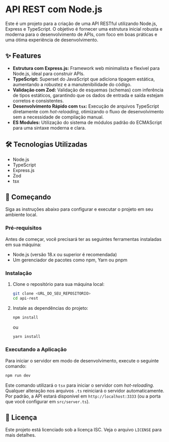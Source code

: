 # API REST com Node.js

Este é um projeto para a criação de uma API RESTful utilizando Node.js, Express e TypeScript. O objetivo é fornecer uma estrutura inicial robusta e moderna para o desenvolvimento de APIs, com foco em boas práticas e uma ótima experiência de desenvolvimento.

## ✨ Features

- **Estrutura com Express.js:** Framework web minimalista e flexível para Node.js, ideal para construir APIs.
- **TypeScript:** Superset do JavaScript que adiciona tipagem estática, aumentando a robustez e a manutenibilidade do código.
- **Validação com Zod:** Validação de esquemas (schemas) com inferência de tipos estáticos, garantindo que os dados de entrada e saída estejam corretos e consistentes.
- **Desenvolvimento Rápido com `tsx`:** Execução de arquivos TypeScript diretamente com _hot-reloading_, otimizando o fluxo de desenvolvimento sem a necessidade de compilação manual.
- **ES Modules:** Utilização do sistema de módulos padrão do ECMAScript para uma sintaxe moderna e clara.

## 🛠️ Tecnologias Utilizadas

- Node.js
- TypeScript
- Express.js
- Zod
- tsx

## 🚀 Começando

Siga as instruções abaixo para configurar e executar o projeto em seu ambiente local.

### Pré-requisitos

Antes de começar, você precisará ter as seguintes ferramentas instaladas em sua máquina:
- Node.js (versão 18.x ou superior é recomendada)
- Um gerenciador de pacotes como npm, Yarn ou pnpm

### Instalação

1. Clone o repositório para sua máquina local:
   ```bash
   git clone <URL_DO_SEU_REPOSITORIO>
   cd api-rest
   ```

2. Instale as dependências do projeto:
   ```bash
   npm install
   ```
   ou
   ```bash
   yarn install
   ```

### Executando a Aplicação

Para iniciar o servidor em modo de desenvolvimento, execute o seguinte comando:

```bash
npm run dev
```

Este comando utilizará o `tsx` para iniciar o servidor com _hot-reloading_. Qualquer alteração nos arquivos `.ts` reiniciará o servidor automaticamente. Por padrão, a API estará disponível em `http://localhost:3333` (ou a porta que você configurar em `src/server.ts`).

## 📜 Licença

Este projeto está licenciado sob a licença ISC. Veja o arquivo `LICENSE` para mais detalhes.
